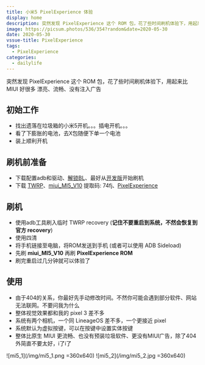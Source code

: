 ```yaml
---
title: 小米5 PixelExperience 体验
display: home
description: 突然发现 PixelExperience 这个 ROM 包，花了些时间刷机体验下，用起来比 MIUI 好很多 漂亮、流畅、没有注入广告
image: https://picsum.photos/536/354?random&date=2020-05-30
date: 2020-05-30
vssue-title: PixelExperience
tags:
  - PixelExperience
categories:
  - dailylife
--- 
```


突然发现 PixelExperience 这个 ROM 包，花了些时间刷机体验下，用起来比 MIUI 好很多 漂亮、流畅、没有注入广告

<!-- more -->

## 初始工作

- 找出遗落在垃圾箱的小米5开机。。。插电开机。。。
- 看了下膨胀的电池，去X包随便下单一个电池
- 装上顺利开机

## 刷机前准备

- 下载配置adb和驱动、[解锁BL](https://www.miui.com/unlock/download.html)、最好从[开发版](http://bigota.d.miui.com/8.11.22/miui_MI5_8.11.22_f9ead04910_8.0.zip)开始刷机
- 下载 [TWRP](https://dl.twrp.me/gemini/)、[miui_MI5_V10](https://pan.baidu.com/s/1fV02cjhJjO_JWe8ynXQDcg) 提取码: 74fj、[PixelExperience](https://download.pixelexperience.org/gemini)

## 刷机

- 使用adb工具刷入临时 TWRP recovery (**记住不要重启到系统，不然会恢复到官方 recovery**)
- 使用四清
- 将手机链接至电脑，将ROM发送到手机 (或者可以使用 ADB Sideload)
- 先刷 **miui_MI5_V10** 再刷 **PixelExperience ROM**
- 刷完重启过几分钟就可以体验了

## 使用

- 由于404的关系，你最好先手动修改时间。不然你可能会遇到部分软件、网站无法联网。不要问我为什么
- 整体视觉效果都和我的 pixel 3 差不多
- 系统有两个相机，一个同 LineageOS 差不多，一个更接近 pixel
- 系统默认为虚拟按键，可以在按键中设置实体按键
- 整体比原生 MIUI 更流畅、也没有预装垃圾软件、更没有MIUI广告，除了404外简直不要太好，i了i了

![mi5_1](/img/mi5_1.png =360x640)
![mi5_2](/img/mi5_2.jpg =360x640)